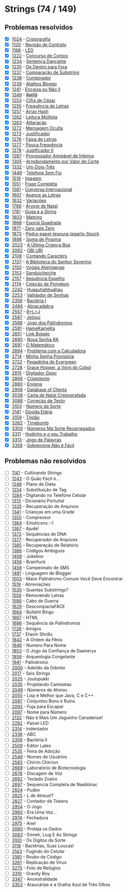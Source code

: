 # Strings (74 / 149)



## Problemas resolvidos

- [x]  [1024](https://www.beecrowd.com.br/repository/UOJ_1024.html) - [Criptografia](https://github.com/potigol/beecrowd/blob/master/src/1000/1024.poti)
- [x]  [1120](https://www.beecrowd.com.br/repository/UOJ_1120.html) - [Revisão de Contrato](https://github.com/potigol/beecrowd/blob/master/src/1100/1120.poti)
- [x]  [1168](https://www.beecrowd.com.br/repository/UOJ_1168.html) - [LED](https://github.com/potigol/beecrowd/blob/master/src/1100/1168.poti)
- [x]  [1222](https://www.beecrowd.com.br/repository/UOJ_1222.html) - [Concurso de Contos](https://github.com/potigol/beecrowd/blob/master/src/1200/1222.poti)
- [x]  [1234](https://www.beecrowd.com.br/repository/UOJ_1234.html) - [Sentença Dançante](https://github.com/potigol/beecrowd/blob/master/src/1200/1234.poti)
- [x]  [1235](https://www.beecrowd.com.br/repository/UOJ_1235.html) - [De Dentro para Fora](https://github.com/potigol/beecrowd/blob/master/src/1200/1235.poti)
- [x]  [1237](https://www.beecrowd.com.br/repository/UOJ_1237.html) - [Comparação de Substring](https://github.com/potigol/beecrowd/blob/master/src/1200/1237.poti)
- [x]  [1238](https://www.beecrowd.com.br/repository/UOJ_1238.html) - [Combinador](https://github.com/potigol/beecrowd/blob/master/src/1200/1238.poti)
- [x]  [1239](https://www.beecrowd.com.br/repository/UOJ_1239.html) - [Atalhos Bloggo](https://github.com/potigol/beecrowd/blob/master/src/1200/1239.poti)
- [x]  [1241](https://www.beecrowd.com.br/repository/UOJ_1241.html) - [Encaixa ou Não II](https://github.com/potigol/beecrowd/blob/master/src/1200/1241.poti)
- [x]  [1249](https://www.beecrowd.com.br/repository/UOJ_1249.html) - [~~Rot13~~](https://github.com/potigol/beecrowd/blob/master/src/1200/1249.poti)
- [x]  [1253](https://www.beecrowd.com.br/repository/UOJ_1253.html) - [Cifra de César](https://github.com/potigol/beecrowd/blob/master/src/1200/1253.poti)
- [x]  [1255](https://www.beecrowd.com.br/repository/UOJ_1255.html) - [Frequência de Letras](https://github.com/potigol/beecrowd/blob/master/src/1200/1255.poti)
- [x]  [1257](https://www.beecrowd.com.br/repository/UOJ_1257.html) - [Array Hash](https://github.com/potigol/beecrowd/blob/master/src/1200/1257.poti)
- [x]  [1262](https://www.beecrowd.com.br/repository/UOJ_1262.html) - [Leitura Múltipla](https://github.com/potigol/beecrowd/blob/master/src/1200/1262.poti)
- [x]  [1263](https://www.beecrowd.com.br/repository/UOJ_1263.html) - [Aliteração](https://github.com/potigol/beecrowd/blob/master/src/1200/1263.poti)
- [x]  [1272](https://www.beecrowd.com.br/repository/UOJ_1272.html) - [Mensagem Oculta](https://github.com/potigol/beecrowd/blob/master/src/1200/1272.poti)
- [x]  [1273](https://www.beecrowd.com.br/repository/UOJ_1273.html) - [Justificador](https://github.com/potigol/beecrowd/blob/master/src/1200/1273.poti)
- [x]  [1276](https://www.beecrowd.com.br/repository/UOJ_1276.html) - [Faixa de Letras](https://github.com/potigol/beecrowd/blob/master/src/1200/1276.poti)
- [x]  [1277](https://www.beecrowd.com.br/repository/UOJ_1277.html) - [Pouca Frequência](https://github.com/potigol/beecrowd/blob/master/src/1200/1277.poti)
- [x]  [1278](https://www.beecrowd.com.br/repository/UOJ_1278.html) - [Justificador II](https://github.com/potigol/beecrowd/blob/master/src/1200/1278.poti)
- [x]  [1287](https://www.beecrowd.com.br/repository/UOJ_1287.html) - [Processador Amigável de Inteiros](https://github.com/potigol/beecrowd/blob/master/src/1200/1287.poti)
- [x]  [1305](https://www.beecrowd.com.br/repository/UOJ_1305.html) - [Arredondamento por Valor de Corte](https://github.com/potigol/beecrowd/blob/master/src/1300/1305.poti)
- [x]  [1332](https://www.beecrowd.com.br/repository/UOJ_1332.html) - [Um-Dois-Três](https://github.com/potigol/beecrowd/blob/master/src/1300/1332.poti)
- [x]  [1448](https://www.beecrowd.com.br/repository/UOJ_1448.html) - [Telefone Sem Fio](https://github.com/potigol/beecrowd/blob/master/src/1400/1448.poti)
- [x]  [1516](https://www.beecrowd.com.br/repository/UOJ_1516.html) - [Imagem](https://github.com/potigol/beecrowd/blob/master/src/1500/1516.poti)
- [x]  [1551](https://www.beecrowd.com.br/repository/UOJ_1551.html) - [Frase Completa](https://github.com/potigol/beecrowd/blob/master/src/1500/1551.poti)
- [x]  [1581](https://www.beecrowd.com.br/repository/UOJ_1581.html) - [Conversa Internacional](https://github.com/potigol/beecrowd/blob/master/src/1500/1581.poti)
- [x]  [1607](https://www.beecrowd.com.br/repository/UOJ_1607.html) - [Avance as Letras](https://github.com/potigol/beecrowd/blob/master/src/1600/1607.poti)
- [x]  [1632](https://www.beecrowd.com.br/repository/UOJ_1632.html) - [Variações](https://github.com/potigol/beecrowd/blob/master/src/1600/1632.poti)
- [x]  [1768](https://www.beecrowd.com.br/repository/UOJ_1768.html) - [Árvore de Natal](https://github.com/potigol/beecrowd/blob/master/src/1700/1768.poti)
- [x]  [1781](https://www.beecrowd.com.br/repository/UOJ_1781.html) - [Guga e a String](https://github.com/potigol/beecrowd/blob/master/src/1700/1781.poti)
- [x]  [1803](https://www.beecrowd.com.br/repository/UOJ_1803.html) - [Matring](https://github.com/potigol/beecrowd/blob/master/src/1800/1803.poti)
- [x]  [1868](https://www.beecrowd.com.br/repository/UOJ_1868.html) - [Espiral Quadrada](https://github.com/potigol/beecrowd/blob/master/src/1800/1868.poti)
- [x]  [1871](https://www.beecrowd.com.br/repository/UOJ_1871.html) - [Zero vale Zero](https://github.com/potigol/beecrowd/blob/master/src/1800/1871.poti)
- [x]  [1873](https://www.beecrowd.com.br/repository/UOJ_1873.html) - [Pedra-papel-tesoura-lagarto-Spock](https://github.com/potigol/beecrowd/blob/master/src/1800/1873.poti)
- [x]  [1898](https://www.beecrowd.com.br/repository/UOJ_1898.html) - [Soma de Propina](https://github.com/potigol/beecrowd/blob/master/src/1800/1898.poti)
- [x]  [2023](https://www.beecrowd.com.br/repository/UOJ_2023.html) - [A Última Criança Boa](https://github.com/potigol/beecrowd/blob/master/src/2000/2023.poti)
- [x]  [2062](https://www.beecrowd.com.br/repository/UOJ_2062.html) - [OBI URI](https://github.com/potigol/beecrowd/blob/master/src/2000/2062.poti)
- [x]  [2108](https://www.beecrowd.com.br/repository/UOJ_2108.html) - [Contando Caracters](https://github.com/potigol/beecrowd/blob/master/src/2100/2108.poti)
- [x]  [2137](https://www.beecrowd.com.br/repository/UOJ_2137.html) - [A Biblioteca do Senhor Severino](https://github.com/potigol/beecrowd/blob/master/src/2100/2137.poti)
- [x]  [2150](https://www.beecrowd.com.br/repository/UOJ_2150.html) - [Vogais Alienígenas](https://github.com/potigol/beecrowd/blob/master/src/2100/2150.poti)
- [x]  [2153](https://www.beecrowd.com.br/repository/UOJ_2153.html) - [Sanduicheiche](https://github.com/potigol/beecrowd/blob/master/src/2100/2153.poti)
- [x]  [2157](https://www.beecrowd.com.br/repository/UOJ_2157.html) - [Sequência Espelho](https://github.com/potigol/beecrowd/blob/master/src/2100/2157.poti)
- [x]  [2174](https://www.beecrowd.com.br/repository/UOJ_2174.html) - [Coleção de Pomekon](https://github.com/potigol/beecrowd/blob/master/src/2100/2174.poti)
- [x]  [2242](https://www.beecrowd.com.br/repository/UOJ_2242.html) - [Huaauhahhuahau](https://github.com/potigol/beecrowd/blob/master/src/2200/2242.poti)
- [x]  [2253](https://www.beecrowd.com.br/repository/UOJ_2253.html) - [Validador de Senhas](https://github.com/potigol/beecrowd/blob/master/src/2200/2253.poti)
- [x]  [2356](https://www.beecrowd.com.br/repository/UOJ_2356.html) - [Bactéria I](https://github.com/potigol/beecrowd/blob/master/src/2300/2356.poti)
- [x]  [2484](https://www.beecrowd.com.br/repository/UOJ_2484.html) - [Abracadabra](https://github.com/potigol/beecrowd/blob/master/src/2400/2484.poti)
- [x]  [2557](https://www.beecrowd.com.br/repository/UOJ_2557.html) - [R+L=J](https://github.com/potigol/beecrowd/blob/master/src/2500/2557.poti)
- [x]  [2587](https://www.beecrowd.com.br/repository/UOJ_2587.html) - [Jetiqui](https://github.com/potigol/beecrowd/blob/master/src/2500/2587.poti)
- [x]  [2588](https://www.beecrowd.com.br/repository/UOJ_2588.html) - [Jogo dos Palíndromos](https://github.com/potigol/beecrowd/blob/master/src/2500/2588.poti)
- [x]  [2591](https://www.beecrowd.com.br/repository/UOJ_2591.html) - [HameKameKa](https://github.com/potigol/beecrowd/blob/master/src/2500/2591.poti)
- [x]  [2651](https://www.beecrowd.com.br/repository/UOJ_2651.html) - [Link Bolado](https://github.com/potigol/beecrowd/blob/master/src/2600/2651.poti)
- [x]  [2690](https://www.beecrowd.com.br/repository/UOJ_2690.html) - [Nova Senha RA](https://github.com/potigol/beecrowd/blob/master/src/2600/2690.poti)
- [x]  [2691](https://www.beecrowd.com.br/repository/UOJ_2691.html) - [O Matemático](https://github.com/potigol/beecrowd/blob/master/src/2600/2691.poti)
- [x]  [2694](https://www.beecrowd.com.br/repository/UOJ_2694.html) - [Problema com a Calculadora](https://github.com/potigol/beecrowd/blob/master/src/2600/2694.poti)
- [x]  [2714](https://www.beecrowd.com.br/repository/UOJ_2714.html) - [Minha Senha Provisória](https://github.com/potigol/beecrowd/blob/master/src/2700/2714.poti)
- [x]  [2722](https://www.beecrowd.com.br/repository/UOJ_2722.html) - [Pegadinha de Evergreen](https://github.com/potigol/beecrowd/blob/master/src/2700/2722.poti)
- [x]  [2728](https://www.beecrowd.com.br/repository/UOJ_2728.html) - [Grace Hopper, a Vovó do Cobol](https://github.com/potigol/beecrowd/blob/master/src/2700/2728.poti)
- [x]  [2815](https://www.beecrowd.com.br/repository/UOJ_2815.html) - [Digitador Gago](https://github.com/potigol/beecrowd/blob/master/src/2800/2815.poti)
- [x]  [2866](https://www.beecrowd.com.br/repository/UOJ_2866.html) - [Criptotexto](https://github.com/potigol/beecrowd/blob/master/src/2800/2866.poti)
- [x]  [2880](https://www.beecrowd.com.br/repository/UOJ_2880.html) - [Enigma](https://github.com/potigol/beecrowd/blob/master/src/2800/2880.poti)
- [x]  [2906](https://www.beecrowd.com.br/repository/UOJ_2906.html) - [Database of Clients](https://github.com/potigol/beecrowd/blob/master/src/2900/2906.poti)
- [x]  [3038](https://www.beecrowd.com.br/repository/UOJ_3038.html) - [Carta de Natal Criptografada](https://github.com/potigol/beecrowd/blob/master/src/3000/3038.poti)
- [x]  [3088](https://www.beecrowd.com.br/repository/UOJ_3088.html) - [Correção de Texto](https://github.com/potigol/beecrowd/blob/master/src/3000/3088.poti)
- [x]  [3103](https://www.beecrowd.com.br/repository/UOJ_3103.html) - [Número da Sorte](https://github.com/potigol/beecrowd/blob/master/src/3100/3103.poti)
- [x]  [3141](https://www.beecrowd.com.br/repository/UOJ_3141.html) - [Dúvida Etária](https://github.com/potigol/beecrowd/blob/master/src/3100/3141.poti)
- [x]  [3159](https://www.beecrowd.com.br/repository/UOJ_3159.html) - [Tijolão](https://github.com/potigol/beecrowd/blob/master/src/3100/3159.poti)
- [x]  [3262](https://www.beecrowd.com.br/repository/UOJ_3262.html) - [Timebomb](https://github.com/potigol/beecrowd/blob/master/src/3200/3262.poti)
- [x]  [3300](https://www.beecrowd.com.br/repository/UOJ_3300.html) - [Números Má Sorte Recarregados](https://github.com/potigol/beecrowd/blob/master/src/3300/3300.poti)
- [x]  [3311](https://www.beecrowd.com.br/repository/UOJ_3311.html) - [Hudinho e o seu Trabalho](https://github.com/potigol/beecrowd/blob/master/src/3300/3311.poti)
- [x]  [3313](https://www.beecrowd.com.br/repository/UOJ_3313.html) - [Jogo de Palavras](https://github.com/potigol/beecrowd/blob/master/src/3300/3313.poti)
- [x]  [3358](https://www.beecrowd.com.br/repository/UOJ_3358.html) - [Sobrenome Não é Fácil](https://github.com/potigol/beecrowd/blob/master/src/3300/3358.poti)

## Problemas não resolvidos

- [ ]  [1141](https://www.beecrowd.com.br/repository/UOJ_1141.html) - Cultivando Strings
- [ ]  [1243](https://www.beecrowd.com.br/repository/UOJ_1243.html) - O Quão Fácil é...
- [ ]  [1248](https://www.beecrowd.com.br/repository/UOJ_1248.html) - Plano de Dieta
- [ ]  [1254](https://www.beecrowd.com.br/repository/UOJ_1254.html) - Substituição de Tag
- [ ]  [1284](https://www.beecrowd.com.br/repository/UOJ_1284.html) - Digitando no Telefone Celular
- [ ]  [1313](https://www.beecrowd.com.br/repository/UOJ_1313.html) - Dicionário Portuñol
- [ ]  [1335](https://www.beecrowd.com.br/repository/UOJ_1335.html) - Recuperação de Arquivos
- [ ]  [1341](https://www.beecrowd.com.br/repository/UOJ_1341.html) - Crianças em uma Grade
- [ ]  [1355](https://www.beecrowd.com.br/repository/UOJ_1355.html) - Compressor
- [ ]  [1364](https://www.beecrowd.com.br/repository/UOJ_1364.html) - Emoticons :-)
- [ ]  [1367](https://www.beecrowd.com.br/repository/UOJ_1367.html) - Ajude!
- [ ]  [1373](https://www.beecrowd.com.br/repository/UOJ_1373.html) - Sequências de DNA
- [ ]  [1377](https://www.beecrowd.com.br/repository/UOJ_1377.html) - Recuperador de Arquivos
- [ ]  [1385](https://www.beecrowd.com.br/repository/UOJ_1385.html) - Recuperação de Relatório
- [ ]  [1386](https://www.beecrowd.com.br/repository/UOJ_1386.html) - Códigos Ambíguos
- [ ]  [1406](https://www.beecrowd.com.br/repository/UOJ_1406.html) - Jukebox
- [ ]  [1456](https://www.beecrowd.com.br/repository/UOJ_1456.html) - Brainfuck
- [ ]  [1458](https://www.beecrowd.com.br/repository/UOJ_1458.html) - Campeonato de SMS
- [ ]  [1491](https://www.beecrowd.com.br/repository/UOJ_1491.html) - Linguagem de Blogger
- [ ]  [1503](https://www.beecrowd.com.br/repository/UOJ_1503.html) - Maior Palíndromo Comum Você Deve Encontrar
- [ ]  [1519](https://www.beecrowd.com.br/repository/UOJ_1519.html) - Abreviações
- [ ]  [1530](https://www.beecrowd.com.br/repository/UOJ_1530.html) - Quantas Substrings?
- [ ]  [1556](https://www.beecrowd.com.br/repository/UOJ_1556.html) - Removendo Letras
- [ ]  [1586](https://www.beecrowd.com.br/repository/UOJ_1586.html) - Cabo de Guerra
- [ ]  [1629](https://www.beecrowd.com.br/repository/UOJ_1629.html) - DescompactaFACE
- [ ]  [1664](https://www.beecrowd.com.br/repository/UOJ_1664.html) - Bullshit Bingo
- [ ]  [1667](https://www.beecrowd.com.br/repository/UOJ_1667.html) - HTML
- [ ]  [1686](https://www.beecrowd.com.br/repository/UOJ_1686.html) - Sequência de Palíndromos
- [ ]  [1726](https://www.beecrowd.com.br/repository/UOJ_1726.html) - Amigos
- [ ]  [1737](https://www.beecrowd.com.br/repository/UOJ_1737.html) - Etaoin Shrdlu
- [ ]  [1842](https://www.beecrowd.com.br/repository/UOJ_1842.html) - A Ordem da Fênix
- [ ]  [1846](https://www.beecrowd.com.br/repository/UOJ_1846.html) - Numero Para Nome
- [ ]  [1853](https://www.beecrowd.com.br/repository/UOJ_1853.html) - O Jogo da Confiança de Daenerys
- [ ]  [1859](https://www.beecrowd.com.br/repository/UOJ_1859.html) - Arqueologia Congelante
- [ ]  [1941](https://www.beecrowd.com.br/repository/UOJ_1941.html) - Palíndromo
- [ ]  [2000](https://www.beecrowd.com.br/repository/UOJ_2000.html) - Adeildo da Odonto
- [ ]  [2017](https://www.beecrowd.com.br/repository/UOJ_2017.html) - Seis Strings
- [ ]  [2025](https://www.beecrowd.com.br/repository/UOJ_2025.html) - Joulupukki
- [ ]  [2035](https://www.beecrowd.com.br/repository/UOJ_2035.html) - Projetando Camisetas
- [ ]  [2049](https://www.beecrowd.com.br/repository/UOJ_2049.html) - Números de Ahmoc
- [ ]  [2055](https://www.beecrowd.com.br/repository/UOJ_2055.html) - Lisp é Melhor que Java, C e C++
- [ ]  [2087](https://www.beecrowd.com.br/repository/UOJ_2087.html) - Conjuntos Bons e Ruins
- [ ]  [2093](https://www.beecrowd.com.br/repository/UOJ_2093.html) - Fuja para Escapar
- [ ]  [2097](https://www.beecrowd.com.br/repository/UOJ_2097.html) - Nome para Número
- [ ]  [2132](https://www.beecrowd.com.br/repository/UOJ_2132.html) - Não é Mais Um Joguinho Canadense!
- [ ]  [2292](https://www.beecrowd.com.br/repository/UOJ_2292.html) - Painel LED
- [ ]  [2314](https://www.beecrowd.com.br/repository/UOJ_2314.html) - Indentador
- [ ]  [2336](https://www.beecrowd.com.br/repository/UOJ_2336.html) - ABC
- [ ]  [2358](https://www.beecrowd.com.br/repository/UOJ_2358.html) - Bactéria II
- [ ]  [2509](https://www.beecrowd.com.br/repository/UOJ_2509.html) - Editor Latex
- [ ]  [2535](https://www.beecrowd.com.br/repository/UOJ_2535.html) - Feira de Adoção
- [ ]  [2549](https://www.beecrowd.com.br/repository/UOJ_2549.html) - Nomes de Usuários
- [ ]  [2583](https://www.beecrowd.com.br/repository/UOJ_2583.html) - Chirrin Chirrion
- [ ]  [2669](https://www.beecrowd.com.br/repository/UOJ_2669.html) - Laboratório de Biotecnologia
- [ ]  [2678](https://www.beecrowd.com.br/repository/UOJ_2678.html) - Discagem de Voz
- [ ]  [2692](https://www.beecrowd.com.br/repository/UOJ_2692.html) - Teclado Zoeiro
- [ ]  [2697](https://www.beecrowd.com.br/repository/UOJ_2697.html) - Sequencia Completa de Naebbirac
- [ ]  [2824](https://www.beecrowd.com.br/repository/UOJ_2824.html) - Pudim
- [ ]  [2825](https://www.beecrowd.com.br/repository/UOJ_2825.html) - L de Atreus!?
- [ ]  [2827](https://www.beecrowd.com.br/repository/UOJ_2827.html) - Contador de Tokens
- [ ]  [2954](https://www.beecrowd.com.br/repository/UOJ_2954.html) - O Jogo
- [ ]  [2960](https://www.beecrowd.com.br/repository/UOJ_2960.html) - Era Uma Vez…
- [ ]  [2974](https://www.beecrowd.com.br/repository/UOJ_2974.html) - Fechadura
- [ ]  [2975](https://www.beecrowd.com.br/repository/UOJ_2975.html) - Anel
- [ ]  [3080](https://www.beecrowd.com.br/repository/UOJ_3080.html) - Proteja os Dados
- [ ]  [3083](https://www.beecrowd.com.br/repository/UOJ_3083.html) - Emreh, Liug E As Strings
- [ ]  [3100](https://www.beecrowd.com.br/repository/UOJ_3100.html) - Os Dígitos da Sorte
- [ ]  [3118](https://www.beecrowd.com.br/repository/UOJ_3118.html) - Bactérias, Suas Loucas!
- [ ]  [3143](https://www.beecrowd.com.br/repository/UOJ_3143.html) - Fugindo do Celular
- [ ]  [3180](https://www.beecrowd.com.br/repository/UOJ_3180.html) - Roubo de Código
- [ ]  [3261](https://www.beecrowd.com.br/repository/UOJ_3261.html) - Replicação de Vírus
- [ ]  [3275](https://www.beecrowd.com.br/repository/UOJ_3275.html) - Foto de Relógios
- [ ]  [3310](https://www.beecrowd.com.br/repository/UOJ_3310.html) - Gravity Boy
- [ ]  [3347](https://www.beecrowd.com.br/repository/UOJ_3347.html) - Ancestralidade
- [ ]  [3353](https://www.beecrowd.com.br/repository/UOJ_3353.html) - Araucárias e a Gralha Azul de Três Olhos